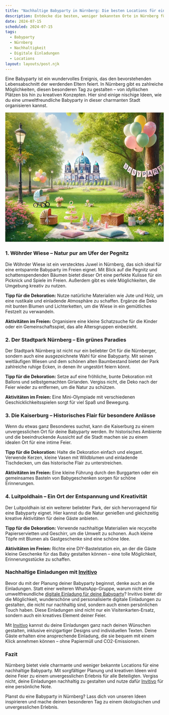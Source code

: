 ```yaml
---
title: "Nachhaltige Babyparty in Nürnberg: Die besten Locations für einen unvergesslichen Tag"
description: Entdecke die besten, weniger bekannten Orte in Nürnberg für eine nachhaltige Babyparty, inklusive Tipps für digitale Einladungen und umweltfreundliche Dekoration.
date: 2024-07-15
scheduled: 2024-07-15
tags:
  - Babyparty
  - Nürnberg
  - Nachhaltigkeit
  - Digitale Einladungen
  - Locations
layout: layouts/post.njk
---
```


Eine Babyparty ist ein wundervolles Ereignis, das den bevorstehenden Lebensabschnitt der werdenden Eltern feiert. In Nürnberg gibt es zahlreiche Möglichkeiten, diesen besonderen Tag zu gestalten – von idyllischen Plätzen bis hin zu kreativen Konzepten. Hier sind einige nischige Ideen, wie du eine umweltfreundliche Babyparty in dieser charmanten Stadt organisieren kannst.

![Babyparty im Park](/img/picnic-park.webp)

### 1. **Wöhrder Wiese – Natur pur am Ufer der Pegnitz**

Die Wöhrder Wiese ist ein verstecktes Juwel in Nürnberg, das sich ideal für eine entspannte Babyparty im Freien eignet. Mit Blick auf die Pegnitz und schattenspendenden Bäumen bietet dieser Ort eine perfekte Kulisse für ein Picknick und Spiele im Freien. Außerdem gibt es viele Möglichkeiten, die Umgebung kreativ zu nutzen.

**Tipp für die Dekoration:** Nutze natürliche Materialien wie Jute und Holz, um eine rustikale und einladende Atmosphäre zu schaffen. Ergänze die Deko mit bunten Blumen und Lichterketten, um die Wiese in ein gemütliches Festzelt zu verwandeln.

**Aktivitäten im Freien:** Organisiere eine kleine Schatzsuche für die Kinder oder ein Gemeinschaftsspiel, das alle Altersgruppen einbezieht.

### 2. **Der Stadtpark Nürnberg – Ein grünes Paradies**

Der Stadtpark Nürnberg ist nicht nur ein beliebter Ort für die Nürnberger, sondern auch eine ausgezeichnete Wahl für eine Babyparty. Mit seinen weitläufigen Wiesen und dem schönen alten Baumbestand bietet der Park zahlreiche ruhige Ecken, in denen ihr ungestört feiern könnt.

**Tipp für die Dekoration:** Setze auf eine fröhliche, bunte Dekoration mit Ballons und selbstgemachten Girlanden. Vergiss nicht, die Deko nach der Feier wieder zu entfernen, um die Natur zu schützen.

**Aktivitäten im Freien:** Eine Mini-Olympiade mit verschiedenen Geschicklichkeitsspielen sorgt für viel Spaß und Bewegung.

### 3. **Die Kaiserburg – Historisches Flair für besondere Anlässe**

Wenn du etwas ganz Besonderes suchst, kann die Kaiserburg zu einem unvergesslichen Ort für deine Babyparty werden. Ihr historisches Ambiente und die beeindruckende Aussicht auf die Stadt machen sie zu einem idealen Ort für eine intime Feier.

**Tipp für die Dekoration:** Halte die Dekoration einfach und elegant. Verwende Kerzen, kleine Vasen mit Wildblumen und einladende Tischdecken, um das historische Flair zu unterstreichen.

**Aktivitäten im Freien:** Eine kleine Führung durch den Burggarten oder ein gemeinsames Basteln von Babygeschenken sorgen für schöne Erinnerungen.

### 4. **Luitpoldhain – Ein Ort der Entspannung und Kreativität**

Der Luitpoldhain ist ein weiterer beliebter Park, der sich hervorragend für eine Babyparty eignet. Hier kannst du die Natur genießen und gleichzeitig kreative Aktivitäten für deine Gäste anbieten.

**Tipp für die Dekoration:** Verwende nachhaltige Materialien wie recycelte Papierservietten und Geschirr, um die Umwelt zu schonen. Auch kleine Töpfe mit Blumen als Gastgeschenke sind eine schöne Idee.

**Aktivitäten im Freien:** Richte eine DIY-Bastelstation ein, an der die Gäste kleine Geschenke für das Baby gestalten können – eine tolle Möglichkeit, Erinnerungsstücke zu schaffen.

### **Nachhaltige Einladungen mit [Invitivo](https://invitivo.com/create)**

Bevor du mit der Planung deiner Babyparty beginnst, denke auch an die Einladungen. Statt einer weiteren WhatsApp-Gruppe, warum nicht eine umweltfreundliche [digitale Einladung für deine Babyparty](https://invitivo.com/)? Invitivo bietet dir die Möglichkeit, wunderschöne und personalisierte digitale Einladungen zu gestalten, die nicht nur nachhaltig sind, sondern auch einen persönlichen Touch haben. Diese Einladungen sind nicht nur ein Visitenkarten-Ersatz, sondern auch ein kreatives Element deiner Feier.

Mit [Invitivo](https://invitivo.com/) kannst du deine Einladungen ganz nach deinen Wünschen gestalten, inklusive einzigartiger Designs und individuellen Texten. Deine Gäste erhalten eine ansprechende Einladung, die sie bequem mit einem Klick annehmen können – ohne Papiermüll und CO2-Emissionen.

### **Fazit**

Nürnberg bietet viele charmante und weniger bekannte Locations für eine nachhaltige Babyparty. Mit sorgfältiger Planung und kreativen Ideen wird deine Feier zu einem unvergesslichen Erlebnis für alle Beteiligten. Vergiss nicht, deine Einladungen nachhaltig zu gestalten und nutze dafür [Invitivo](https://invitivo.com) für eine persönliche Note.

Planst du eine Babyparty in Nürnberg? Lass dich von unseren Ideen inspirieren und mache deinen besonderen Tag zu einem ökologischen und unvergesslichen Erlebnis.
